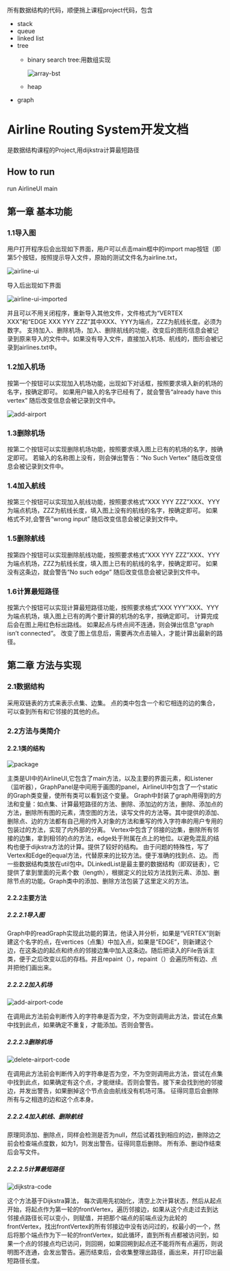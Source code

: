 
所有数据结构的代码，顺便捎上课程project代码，包含
- stack
- queue
- linked list
- tree
  - binary search tree:用数组实现
  
    ![array-bst](https://github.com/fanjingdan012/ds/blob/master/data-structure/pic/ArrayTree.png)
  - heap
- graph

# Airline Routing System开发文档
是数据结构课程的Project,用dijkstra计算最短路径
## How to run
run AirlineUI main
## 第一章	基本功能
### 1.1导入图
用户打开程序后会出现如下界面，用户可以点击main框中的import map按钮（即第5个按钮，按照提示导入文件，原始的测试文件名为airline.txt， 

![airline-ui](https://github.com/fanjingdan012/ds/blob/master/data-structure/pic/airline-ui.jpg)

导入后出现如下界面

![airline-ui-imported](https://github.com/fanjingdan012/ds/blob/master/data-structure/pic/airline-ui-imported.png)

并且可以不用关闭程序，重新导入其他文件，文件格式为“VERTEX XXX”和“EDGE XXX YYY ZZZ”其中XXX、YYY为端点，ZZZ为航线长度。必须为数字。
支持加入、删除机场，加入、删除航线的功能，改变后的图形信息会被记录到原来导入的文件中。如果没有导入文件，直接加入机场、航线的，图形会被记录到airlines.txt中。

### 1.2加入机场
按第一个按钮可以实现加入机场功能，出现如下对话框，按照要求填入新的机场的名字，按确定即可。
如果用户输入的名字已经有了，就会警告“already have this vertex”
随后改变信息会被记录到文件中。

![add-airport](https://github.com/fanjingdan012/ds/blob/master/data-structure/pic/add-airport.png)

 
### 1.3删除机场
按第二个按钮可以实现删除机场功能，按照要求填入图上已有的机场的名字，按确定即可。
若输入的名称图上没有，则会弹出警告：“No Such Vertex”
随后改变信息会被记录到文件中。
### 1.4加入航线
按第三个按钮可以实现加入航线功能，按照要求格式“XXX YYY ZZZ”XXX、YYY为端点机场，ZZZ为航线长度，填入图上没有的航线的名字，按确定即可。
如果格式不对,会警告“wrong input”
随后改变信息会被记录到文件中。
### 1.5删除航线
按第四个按钮可以实现删除航线功能，按照要求格式“XXX YYY ZZZ”XXX、YYY为端点机场，ZZZ为航线长度，填入图上已有的航线的名字，按确定即可。
如果没有这条边，就会警告“No such edge”
随后改变信息会被记录到文件中。
### 1.6计算最短路径
按第六个按钮可以实现计算最短路径功能，按照要求格式“XXX YYY”XXX、YYY为端点机场，填入图上已有的两个要计算的机场的名字，按确定即可。
计算完成后会在图上用红色标出路线。
如果起点与终点间不连通，则会弹出信息“graph  isn’t  connected”。
改变了图上信息后，需要再次点击输入，才能计算出最新的路径。
## 第二章	方法与实现
### 2.1数据结构
采用双链表的方式来表示点集、边集。
点的类中包含一个和它相连的边的集合，可以查到所有和它邻接的其他的点。
### 2.2方法与类简介
#### 2.2.1类的结构
![package](https://github.com/fanjingdan012/ds/blob/master/data-structure/pic/package.png)

主类是UI中的AirlineUI,它包含了main方法，以及主要的界面元素，和Listener（监听器），GraphPanel是中间用于画图的panel，AirlineUI中包含了一个static的Graph类变量，使所有类可以看到这个变量。
Graph中封装了graph用得到的方法和变量：如点集、计算最短路径的方法、删除、添加边的方法，删除、添加点的方法，删除所有图的元素，清空图的方法，读写文件的方法等。其中提供的添加、删除点、边的方法都有自己用的传入对象的方法和重写的传入字符串的用户专用的包装过的方法，实现了内外部的分离。
Vertex中包含了邻接的边集，删除所有邻接的边集，拿到相邻的点的方法，edge处于附属在点上的地位。以避免混乱的结构也便于dijkstra方法的计算。提供了较好的结构。
由于问题的特殊性，写了Vertex和Edge的equal方法，代替原来的比较方法。便于准确的找到点、边。
而一些数据结构类放在util包中。DLinkedList是最主要的数据结构（即双链表），它提供了拿到里面的元素个数（length），根据定义的比较方法找到元素、添加、删除节点的功能。Graph类中的添加、删除方法包装了这里定义的方法。
#### 2.2.2主要方法
##### 2.2.2.1导入图
Graph中的readGraph实现此功能的算法，他读入并分析，如果是“VERTEX”则新建这个名字的点，在vertices（点集）中加入点，如果是“EDGE”，则新建这个边，在这条边的起点和终点的邻接边集中加入这条边。随后把读入的File告诉主类，便于之后改变以后的存档。并且repaint（），repaint（）会遍历所有边、点并把他们画出来。
##### 2.2.2.2加入机场
![add-airport-code](https://github.com/fanjingdan012/ds/blob/master/data-structure/pic/add-airport-code.png)

在调用此方法前会判断传入的字符串是否为空，不为空则调用此方法，尝试在点集中找到此点，如果确定不重复，才能添加。否则会警告。
##### 2.2.2.3删除机场
![delete-airport-code](https://github.com/fanjingdan012/ds/blob/master/data-structure/pic/delete-airport-code.png)

在调用此方法前会判断传入的字符串是否为空，不为空则调用此方法，尝试在点集中找到此点，如果确定有这个点，才能继续。否则会警告。接下来会找到他的邻接边，并发出警告，如果删掉这个节点会由航线没有机场可落。
征得同意后会删除所有与之相连的边和这个点本身。
##### 2.2.2.4加入航线、删除航线
原理同添加、删除点，同样会检测是否为null，然后试着找到相应的边，删除边之前会检查端点度数，如为1，则发出警告。征得同意后删除。
所有添、删动作结束后会写文件。
##### 2.2.2.5计算最短路径

![dijkstra-code](https://github.com/fanjingdan012/ds/blob/master/data-structure/pic/dijkstra-code.png)


这个方法基于Dijkstra算法， 每次调用先初始化，清空上次计算状态，然后从起点开始，将起点作为第一轮的frontVertex，遍历邻接边，如果从这个点走过去到达邻接点路径长可以变小，则赋值，并把那个端点的前端点设为此轮的frontVertex，找出frontVertex的所有邻接边中没有访问过的，权最小的一个，然后将那个端点作为下一轮的frontVertex，如此循环，直到所有点都被访问到，如果一个点的邻接点均已访问，则回朔，如果回朔到起点还不能将所有点遍历，则说明图不连通，会发出警告。遍历结束后，会收集整理出路径，画出来，并打印出最短路径长度。 


